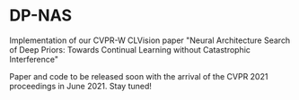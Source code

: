 # DP-NAS

Implementation of our CVPR-W CLVision paper "Neural Architecture Search of Deep Priors:  Towards Continual Learning without Catastrophic Interference" 

Paper and code to be released soon with the arrival of the CVPR 2021 proceedings in June 2021. Stay tuned! 
